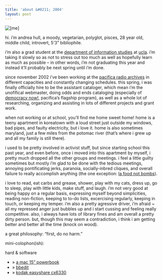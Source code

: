 ```yaml
---
title: 'about &#8211; 2004'
layout: post
---
```


<div class="pic">
  <img src="../../images/bangs3.jpg" alt="[me]" />
</div>

hi. i&#8217;m andrea hull, a moody, vegetarian, polyglot, pisces, 28 year old, middle child, introvert, 5&#8217;3&#8221; bibliophile.

i&#8217;m also a grad student at the [department of information studies][1] at [ucla][2]. i&#8217;m taking it slowly so as not to stress out too much as well as hopefully learn as much as possible &#8211; in other words, i&#8217;m not graduating this year and instead it&#8217;ll probably be next spring until i&#8217;m done. 

since november 2002 i&#8217;ve been working at the [pacifica radio archives][3] in different capacities and constantly changing schedules. this spring, i was finally officially hire to be the assistant cataloger, which mean i&#8217;m the unofifical webmaster, doing odds and ends cataloging (especially of [democracy now!][4], pacifica&#8217;s flagship program), as well as a whole lot of researching, organizing and assisting in lots of different projects and grant work. 

when not working or at school, you&#8217;ll find me home sweet home! home is a teeny apartment in koreatown with a loud street just outside my windows, bad pipes, and faulty electricity, but i love it. home is also sometimes maryland, just a few miles from the potomac river (that&#8217;s where i grew up and all my family is still there).

i used to be pretty involved in activist stuff, but since starting school this past year, and even before, once i moved into this apartment by myself, i pretty much dropped all the other groups and meetings. i feel a little guilty sometimes but mostly i&#8217;m glad to be done with the tedious meetings, annoying pontificating jerks, paranoia, socially-inbred cliques, and overall failure to really accomplish anything (the one exception: [la food not bombs][5]).

i love to read, eat carbs and grease, shower, play with my cats, dress up, go to sleep, play with little kids, make stuff, and laugh. i&#8217;m not very good at being happy on a regular basis, expressing myself beyond simplicities, reading non-fiction, keeping to to-do lists, excercising regularly, keeping in touch, or keeping my temper. i&#8217;m also a pretty agressive driver, i&#8217;m afraid ~ all my repressed anger just bubbles up and i start cussing and feeling really competitive. also, i always have lots of library fines and am overall a pretty dirty person. but, though this may seem a contradiction, i think i am getting better and better all the time (knock on wood). 

a great philosophy: &#8220;first, do no harm.&#8221; 

mini-colophon(ish):

hard & software

  * &#187; [a mac 15&#8221; powerbook][6]
  * &#187; [bbedit][7]
  * &#187; [kodak easyshare cx6330][8]

 [1]: http://is.gseis.ucla.edu
 [2]: http://www.ucla.edu
 [3]: http://pacificaradioarchives.org
 [4]: http://democracynow.org
 [5]: http://lafoodnotbombs.org
 [6]: http://www.apple.com/powerbook/index15.html
 [7]: http://www.barebones.com/products/bbedit/index.shtml
 [8]: http://www.kodak.com/go/f_p_easysharesw